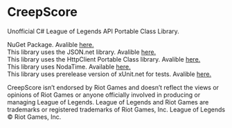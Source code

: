 CreepScore
==========

Unofficial C# League of Legends API Portable Class Library.

NuGet Package. Avalible [here.](https://www.nuget.org/packages/Creep.Score/0.6.0)  
This library uses the JSON.net library. Avalible [here.](http://james.newtonking.com/json)  
This library uses the HttpClient Portable Class library. Avalible [here.](https://www.nuget.org/packages/Microsoft.Net.Http)  
This library uses NodaTime. Available [here.](https://code.google.com/p/noda-time/)  
This library uses prerelease version of xUnit.net for tests. Avalible [here.](http://www.nuget.org/packages/xunit/)  

CreepScore isn’t endorsed by Riot Games and doesn’t reflect the views or opinions of Riot Games or anyone officially involved in producing or managing League of Legends. League of Legends and Riot Games are trademarks or registered trademarks of Riot Games, Inc. League of Legends © Riot Games, Inc.
